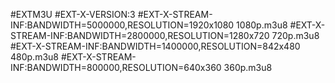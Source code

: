 #EXTM3U
#EXT-X-VERSION:3
#EXT-X-STREAM-INF:BANDWIDTH=5000000,RESOLUTION=1920x1080
1080p.m3u8
#EXT-X-STREAM-INF:BANDWIDTH=2800000,RESOLUTION=1280x720
720p.m3u8
#EXT-X-STREAM-INF:BANDWIDTH=1400000,RESOLUTION=842x480
480p.m3u8
#EXT-X-STREAM-INF:BANDWIDTH=800000,RESOLUTION=640x360
360p.m3u8
